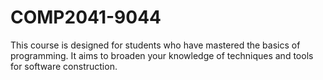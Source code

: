 # COMP2041-9044
This course is designed for students who have mastered the basics of programming. It aims to broaden your knowledge of techniques and tools for software construction.
